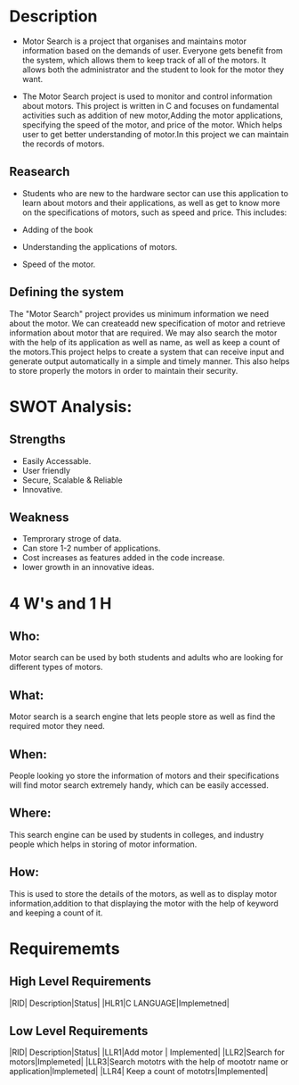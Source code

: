 # Description
* Motor Search is a project that organises and maintains motor information based on the demands of user. Everyone gets benefit from the system, which allows them to keep track of all of the motors. It allows both the administrator and the student to look for the motor they want.

* The Motor Search project is used to monitor and control information about motors. This project is written in C and focuses on fundamental activities such as addition of new motor,Adding the motor applications, specifying the speed of the motor, and price of the motor. Which helps user to get better understanding of motor.In this project we can maintain the records of motors.

## Reasearch 
* Students who are new to the hardware sector can use this application to learn about motors and their applications, as well as get to know more on the specifications of motors, such as speed and price. This includes:

* Adding of the book
* Understanding the applications of motors.
* Speed of the motor.


## Defining the system 
The "Motor Search" project provides us minimum information we need about the motor. We can createadd new specification of motor and retrieve information about motor that are required. We may also search the motor with the help of its application as well as name, as well as keep a count of the motors.This project helps to create a system that can receive input and generate output automatically in a simple and timely manner. This also helps to store properly the motors in order to maintain their security.


# SWOT Analysis:
## Strengths 
* Easily Accessable.
* User friendly
* Secure, Scalable & Reliable
* Innovative.

## Weakness
* Temprorary stroge of data.
* Can store 1-2 number of applications.
* Cost increases as features added in the code increase.
* lower growth in an innovative ideas.




# 4 W's and 1 H 

## Who:
Motor search can be used by both students and adults who are looking for different types of motors.
 
## What:
Motor search is a search engine that lets people store as well as find the required motor they need.

## When:
People looking yo store the information of motors and their specifications will find motor search extremely handy, which can be easily accessed.

## Where:
This search engine can be used by students in colleges, and industry people which helps in storing of motor information.

## How:
This is used to store the details of the motors, as well as to display motor information,addition to that displaying the motor with the help of keyword and keeping a count of it.

# Requirememts

## High Level Requirements

|RID| Description|Status| 
|HLR1|C LANGUAGE|Implemetned|



## Low Level Requirements 

|RID| Description|Status| 
|LLR1|Add motor | Implemented|
|LLR2|Search for motors|Implemeted|
|LLR3|Search mototrs with the help of moototr name or application|Implemeted|
|LLR4| Keep a count of mototrs|Implemented|

